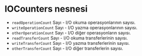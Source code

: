 # IOCounters nesnesi

* `readOperationCount` Sayı - I/O okuma operasyonlarının sayısı.
* ` writeOperationCount ` Sayı - I/O yazma operasyonlarının sayısı.
* `otherOperationCount` Sayı - I/O diğer operasyonların sayısı.
* `readTransferCount` Sayı - I/O okuma transferlerinin sayısı.
* `writeTransferCount` Sayı - I/O yazma transferlerinin sayısı.
* `otherTransferCount` Sayı - I/O diğer transferlerin sayısı.
